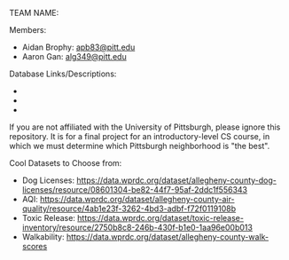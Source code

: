 TEAM NAME: 

Members:
* Aidan Brophy: apb83@pitt.edu
* Aaron Gan: alg349@pitt.edu

Database Links/Descriptions:

* 

* 

* 

If you are not affiliated with the University of Pittsburgh, please ignore this repository.
It is for a final project for an introductory-level CS course, in which we must determine which Pittsburgh neighborhood is "the best".


Cool Datasets to Choose from:
* Dog Licenses: https://data.wprdc.org/dataset/allegheny-county-dog-licenses/resource/08601304-be82-44f7-95af-2ddc1f556343
* AQI: https://data.wprdc.org/dataset/allegheny-county-air-quality/resource/4ab1e23f-3262-4bd3-adbf-f72f0119108b
* Toxic Release: https://data.wprdc.org/dataset/toxic-release-inventory/resource/2750b8c8-246b-430f-b1e0-1aa96e00b013
* Walkability: https://data.wprdc.org/dataset/allegheny-county-walk-scores
